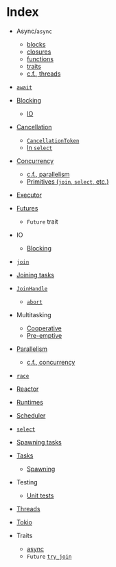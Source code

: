 # Index



- Async/`async`
  - [blocks](../part-guide/more-async-await.md#async-blocks)
  - [closures](../part-guide/more-async-await.md#async-closures)
  - [functions](../part-guide/async-await.md#async-functions)
  - [traits](../part-guide/more-async-await.md#async-traits)
  - [c.f., threads](../part-guide/concurrency.md#async-programming)
- [`await`](../part-guide/async-await.md#await)



- [Blocking](../part-guide/more-async-await.md#blocking-and-cancellation)
  - [IO](../part-guide/more-async-await.md#blocking-io)



- [Cancellation](../part-guide/more-async-await.md#cancellation)
  - [`CancellationToken`](../part-guide/more-async-await.md#cancellation)
  - [In `select`](../part-guide/concurrency-primitives.md#race-select)
- [Concurrency](../part-guide/concurrency.md)
  - [c.f., parallelism](../part-guide/concurrency.md#concurrency-and-parallelism)
  - [Primitives (`join`, `select`, etc.)](../part-guide/concurrency-primitives.md)



- [Executor](../part-guide/async-await.md#the-runtime)



- [Futures](../part-guide/async-await.md#futures-and-tasks)
  - `Future` trait



- IO
  - [Blocking](../part-guide/more-async-await.md#blocking-io)



- [`join`](../part-guide/concurrency-primitives.md#join)
- [Joining tasks](../part-guide/async-await.md#joining-tasks)
- [`JoinHandle`](../part-guide/async-await.md#joinhandle)
  - [`abort`](../part-guide/more-async-await.md#cancellation)



- Multitasking
  - [Cooperative](../part-guide/concurrency.md#async-programming)
  - [Pre-emptive](../part-guide/concurrency.md#processes-and-threads)



- [Parallelism](../part-guide/concurrency.md#concurrency-and-parallelism)
  - [c.f., concurrency](../part-guide/concurrency.md#concurrency-and-parallelism)



- [`race`](../part-guide/concurrency-primitives.md#race-select)
- [Reactor](../part-guide/async-await.md#the-runtime)
- [Runtimes](../part-guide/async-await.md#the-runtime)



- [Scheduler](../part-guide/async-await.md#the-runtime)
- [`select`](../part-guide/concurrency-primitives.md#race-select)
- [Spawning tasks](../part-guide/async-await.md#spawning-tasks)



- [Tasks](../part-guide/async-await.md#futures-and-tasks)
  - [Spawning](../part-guide/async-await.md#spawning-tasks)
- Testing
  - [Unit tests](../part-guide/more-async-await.md#unit-tests)
- [Threads](../part-guide/concurrency.md#processes-and-threads)
- [Tokio](../part-guide/async-await.md#the-runtime)
- Traits
  - [async](../part-guide/more-async-await.md#async-traits)
  - `Future`
[`try_join`](../part-guide/concurrency-primitives.md#join)
